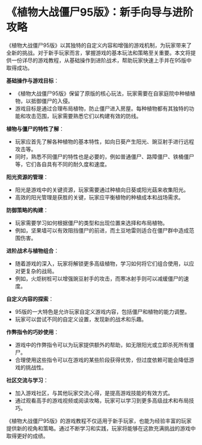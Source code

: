 # 《植物大战僵尸95版》：新手向导与进阶攻略

《植物大战僵尸95版》以其独特的自定义内容和增强的游戏机制，为玩家带来了全新的挑战。对于新手玩家而言，掌握游戏的基本玩法和策略至关重要。本文将提供一份详尽的游戏教程，从基础操作到进阶战术，帮助玩家快速上手并在95版中取得成功。

**基础操作与游戏目标**：
- 《植物大战僵尸95版》保留了原版的核心玩法，玩家需要在自家庭院中种植植物，以抵御僵尸的入侵。
- 游戏目标是通过合理布局植物，防止僵尸进入房屋。每种植物都有其独特的功能和攻击范围，玩家需要熟悉它们以构建有效的防线。

**植物与僵尸的特性了解**：
- 玩家应首先了解各种植物的基本特性，如向日葵产生阳光、豌豆射手进行远程攻击等。
- 同时，熟悉不同僵尸的特性也是必要的，例如普通僵尸、路障僵尸、铁桶僵尸等，它们各自具有不同的耐久度和速度。

**阳光资源的管理**：
- 阳光是游戏中的关键资源，玩家需要通过种植向日葵或阳光菇来收集阳光。
- 高效的阳光管理是获胜的关键，玩家应平衡植物的种植成本和战场需求。

**防御策略的构建**：
- 玩家需要学习如何根据僵尸的类型和出现位置来选择和布局植物。
- 例如，坚果墙可以有效阻挡僵尸的前进，而土豆地雷则适合在僵尸群中造成范围伤害。

**进阶战术与植物组合**：
- 随着游戏的深入，玩家将解锁更多高级植物，学习如何将它们组合使用，以应对更复杂的战局。
- 例如，火炬树桩可以增强豌豆射手的攻击，而寒冰射手则可以减缓僵尸的速度。

**自定义内容的探索**：
- 95版的一大特色是允许玩家自定义游戏内容，包括僵尸和植物的能力调整。
- 玩家可以尝试不同的自定义设置，发现新的战术和乐趣。

**作弊指令的巧妙使用**：
- 游戏中的作弊指令可以为玩家提供额外的帮助，如无限阳光或立即杀死所有僵尸。
- 合理使用这些指令可以在游戏的某些阶段获得优势，但过度依赖可能会降低游戏的挑战性。

**社区交流与学习**：
- 加入游戏社区，与其他玩家交流心得，是提高游戏技能的有效方式。
- 通过观看高手的游戏视频或阅读攻略，玩家可以学习到更多高级战术和布局技巧。

《植物大战僵尸95版》的游戏教程不仅适用于新手玩家，也能为经验丰富的玩家提供新的视角和策略。通过不断学习和实践，玩家将能够在这款充满挑战的游戏中取得更好的成绩。